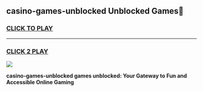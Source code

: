 
## casino-games-unblocked Unblocked Games👋
<h3>
<a href="https://news.freeplayer.one?title=casino-games-unblocked&ref=16F">CLICK TO PLAY</a></h3>
<hr>

<h3>
<a href="https://news.freeplayer.one?title=casino-games-unblocked&ref=16F">CLICK 2 PLAY</a>
  
</h3>

<a href="https://news.freeplayer.one?title=casino-games-unblocked&ref=16F/"><img src="https://clearcache.store/games.png"></a>


**casino-games-unblocked games unblocked: Your Gateway to Fun and Accessible Online Gaming**
